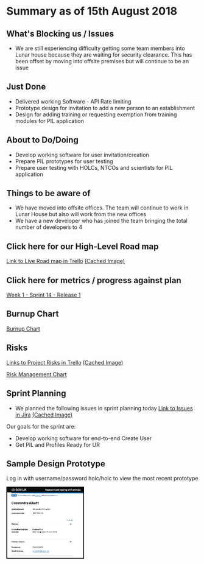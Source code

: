 # Summary as of 15th August 2018 
## What's Blocking us / Issues
* We are still experiencing difficulty getting some team members into Lunar house because they are waiting for security clearance. This has been offset by moving into offsite premises but will continue to be an issue

## Just Done
* Delivered working Software - API Rate limiting
* Prototype design for invitation to add a new person to an establishment
* Design for adding training or requesting exemption from training modules for PIL application

## About to Do/Doing
* Develop working software for user invitation/creation
* Prepare PIL prototypes for user testing
* Prepare user testing with HOLCs, NTCOs and scientists for PIL application

## Things to be aware of
* We have moved into offsite offices. The team will continue to work in Lunar House but also will work from the new offices
* We have a new developer who has joined the team bringing the total number of developers to 4

## Click here for our High-Level Road map
[Link to Live Road map in Trello](https://trello.com/b/gDQdE01u/asl-roadmap)    [\(Cached Image\)](graphs/ASLRoadMap15082018.jpg)

## Click here for metrics / progress against plan
[Week 1 - Sprint 14 - Release 1](graphs/progress15082018.png)

## Burnup Chart

[Burnup Chart](graphs/burnup15082018.svg)

## Risks
[Links to Project Risks in Trello](https://trello.com/b/VuFuCL7t/risk-register-and-kpis-asl-delivery)    [\(Cached Image\)](graphs/ASLRiskRegister15082018.jpg)

[Risk Management Chart](graphs/risk15082018.png)

## Sprint Planning
* We planned the following issues in sprint planning today [Link to Issues in Jira](https://jira.digital.homeoffice.gov.uk/secure/RapidBoard.jspa?rapidView=261)    [\(Cached Image\)](graphs/sprint15082018.png)

Our goals for the sprint are:
* Develop working software for end-to-end Create User 
* Get PIL and Profiles Ready for UR

## Sample Design Prototype
Log in with username/password holc/holc to view the most recent prototype
 
<a href="https://public-ui.notprod.asl.homeoffice.gov.uk/"><img src="graphs/personalDetails.png" alt="HTML5 Icon" width="200" style="border:2px solid black"></a>

